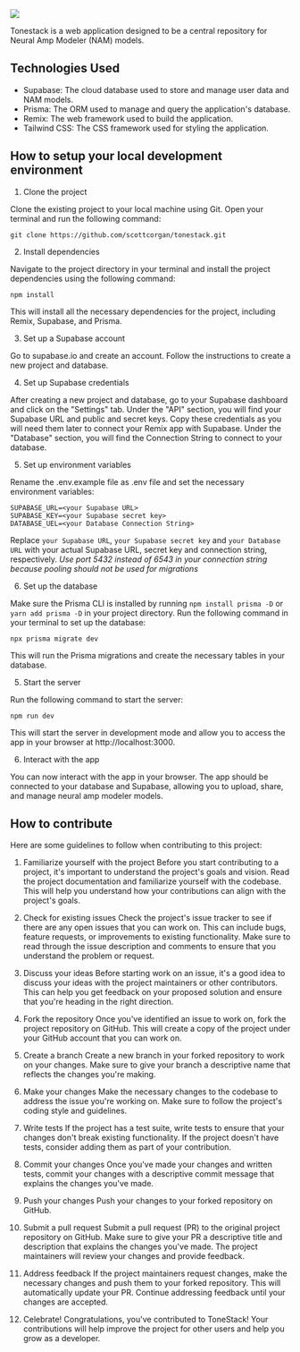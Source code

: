 <img src="https://media.discordapp.net/attachments/1085939013476692068/1086041031570632744/Bildschirmfoto_2023-03-16_um_22.38.48.png?width=2040&height=1318">

Tonestack is a web application designed to be a central repository for Neural Amp Modeler (NAM) models.

## Technologies Used

* Supabase: The cloud database used to store and manage user data and NAM models.
* Prisma: The ORM used to manage and query the application's database.
* Remix: The web framework used to build the application.
* Tailwind CSS: The CSS framework used for styling the application.

## How to setup your local development environment

1. Clone the project

Clone the existing project to your local machine using Git. Open your terminal and run the following command:
```
git clone https://github.com/scottcorgan/tonestack.git
```

2. Install dependencies

Navigate to the project directory in your terminal and install the project dependencies using the following command:
```
npm install
```

This will install all the necessary dependencies for the project, including Remix, Supabase, and Prisma.

3. Set up a Supabase account

Go to supabase.io and create an account. Follow the instructions to create a new project and database.

4. Set up Supabase credentials

After creating a new project and database, go to your Supabase dashboard and click on the "Settings" tab.
Under the "API" section, you will find your Supabase URL and public and secret keys. Copy these credentials as you will need them later to connect your Remix app with Supabase.
Under the "Database" section, you will find the Connection String to connect to your database.

5. Set up environment variables

Rename the .env.example file as .env file and set the necessary environment variables:
```
SUPABASE_URL=<your Supabase URL>
SUPABASE_KEY=<your Supabase secret key>
DATABASE_UEL=<your Database Connection String>
```

Replace `your Supabase URL`, `your Supabase secret key` and `your Database URL` with your actual Supabase URL, secret key and connection string, respectively.
*Use port 5432 instead of 6543 in your connection string because pooling should not be used for migrations*

6. Set up the database

Make sure the Prisma CLI is installed by running `npm install prisma -D` or `yarn add prisma -D` in your project directory.
Run the following command in your terminal to set up the database:
```
npx prisma migrate dev
```

This will run the Prisma migrations and create the necessary tables in your database.

5. Start the server

Run the following command to start the server:
```
npm run dev
```

This will start the server in development mode and allow you to access the app in your browser at http://localhost:3000.

6. Interact with the app

You can now interact with the app in your browser. The app should be connected to your database and Supabase, allowing you to upload, share, and manage neural amp modeler models.

## How to contribute

Here are some guidelines to follow when contributing to this project:

1. Familiarize yourself with the project
Before you start contributing to a project, it's important to understand the project's goals and vision. Read the project documentation and familiarize yourself with the codebase. This will help you understand how your contributions can align with the project's goals.

2. Check for existing issues
Check the project's issue tracker to see if there are any open issues that you can work on. This can include bugs, feature requests, or improvements to existing functionality. Make sure to read through the issue description and comments to ensure that you understand the problem or request.

3. Discuss your ideas
Before starting work on an issue, it's a good idea to discuss your ideas with the project maintainers or other contributors. This can help you get feedback on your proposed solution and ensure that you're heading in the right direction.

4. Fork the repository
Once you've identified an issue to work on, fork the project repository on GitHub. This will create a copy of the project under your GitHub account that you can work on.

5. Create a branch
Create a new branch in your forked repository to work on your changes. Make sure to give your branch a descriptive name that reflects the changes you're making.

6. Make your changes
Make the necessary changes to the codebase to address the issue you're working on. Make sure to follow the project's coding style and guidelines.

7. Write tests
If the project has a test suite, write tests to ensure that your changes don't break existing functionality. If the project doesn't have tests, consider adding them as part of your contribution.

8. Commit your changes
Once you've made your changes and written tests, commit your changes with a descriptive commit message that explains the changes you've made.

9. Push your changes
Push your changes to your forked repository on GitHub.

10. Submit a pull request
Submit a pull request (PR) to the original project repository on GitHub. Make sure to give your PR a descriptive title and description that explains the changes you've made. The project maintainers will review your changes and provide feedback.

11. Address feedback
If the project maintainers request changes, make the necessary changes and push them to your forked repository. This will automatically update your PR. Continue addressing feedback until your changes are accepted.

12. Celebrate!
Congratulations, you've contributed to ToneStack! Your contributions will help improve the project for other users and help you grow as a developer.
